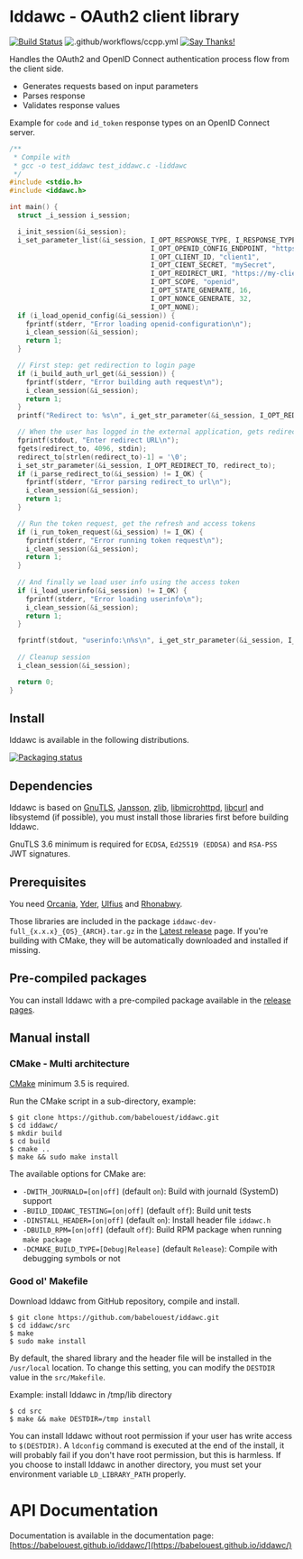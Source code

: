 # Iddawc - OAuth2 client library

[![Build Status](https://travis-ci.com/babelouest/iddawc.svg?branch=master)](https://travis-ci.com/babelouest/iddawc)
![.github/workflows/ccpp.yml](https://github.com/babelouest/iddawc/workflows/.github/workflows/ccpp.yml/badge.svg)
[![Say Thanks!](https://img.shields.io/badge/Say%20Thanks-!-1EAEDB.svg)](https://saythanks.io/to/github@babelouest.org)

Handles the OAuth2 and OpenID Connect authentication process flow from the client side.
- Generates requests based on input parameters
- Parses response
- Validates response values

Example for `code` and `id_token` response types on an OpenID Connect server.

```C
/**
 * Compile with
 * gcc -o test_iddawc test_iddawc.c -liddawc
 */
#include <stdio.h>
#include <iddawc.h>

int main() {
  struct _i_session i_session;

  i_init_session(&i_session);
  i_set_parameter_list(&i_session, I_OPT_RESPONSE_TYPE, I_RESPONSE_TYPE_ID_TOKEN|I_RESPONSE_TYPE_CODE,
                                   I_OPT_OPENID_CONFIG_ENDPOINT, "https://oidc.tld/.well-known/openid-configuration",
                                   I_OPT_CLIENT_ID, "client1",
                                   I_OPT_CIENT_SECRET, "mySecret",
                                   I_OPT_REDIRECT_URI, "https://my-client.tld",
                                   I_OPT_SCOPE, "openid",
                                   I_OPT_STATE_GENERATE, 16,
                                   I_OPT_NONCE_GENERATE, 32,
                                   I_OPT_NONE);
  if (i_load_openid_config(&i_session)) {
    fprintf(stderr, "Error loading openid-configuration\n");
    i_clean_session(&i_session);
    return 1;
  }

  // First step: get redirection to login page
  if (i_build_auth_url_get(&i_session)) {
    fprintf(stderr, "Error building auth request\n");
    i_clean_session(&i_session);
    return 1;
  }
  printf("Redirect to: %s\n", i_get_str_parameter(&i_session, I_OPT_REDIRECT_TO));

  // When the user has logged in the external application, gets redirected with a result, we parse the result
  fprintf(stdout, "Enter redirect URL\n");
  fgets(redirect_to, 4096, stdin);
  redirect_to[strlen(redirect_to)-1] = '\0';
  i_set_str_parameter(&i_session, I_OPT_REDIRECT_TO, redirect_to);
  if (i_parse_redirect_to(&i_session) != I_OK) {
    fprintf(stderr, "Error parsing redirect_to url\n");
    i_clean_session(&i_session);
    return 1;
  }

  // Run the token request, get the refresh and access tokens
  if (i_run_token_request(&i_session) != I_OK) {
    fprintf(stderr, "Error running token request\n");
    i_clean_session(&i_session);
    return 1;
  }
  
  // And finally we load user info using the access token
  if (i_load_userinfo(&i_session) != I_OK) {
    fprintf(stderr, "Error loading userinfo\n");
    i_clean_session(&i_session);
    return 1;
  }

  fprintf(stdout, "userinfo:\n%s\n", i_get_str_parameter(&i_session, I_OPT_USERINFO));
  
  // Cleanup session
  i_clean_session(&i_session);

  return 0;
}
```

## Install

Iddawc is available in the following distributions.

[![Packaging status](https://repology.org/badge/vertical-allrepos/iddawc.svg)](https://repology.org/project/iddawc/versions)

## Dependencies

Iddawc is based on [GnuTLS](https://www.gnutls.org/), [Jansson](http://www.digip.org/jansson/), [zlib](https://www.zlib.net/), [libmicrohttpd](https://www.gnu.org/software/libmicrohttpd/), [libcurl](https://curl.haxx.se/libcurl/) and libsystemd (if possible), you must install those libraries first before building Iddawc.

GnuTLS 3.6 minimum is required for `ECDSA`, `Ed25519 (EDDSA)` and `RSA-PSS` JWT signatures.

## Prerequisites

You need [Orcania](https://github.com/babelouest/orcania), [Yder](https://github.com/babelouest/yder), [Ulfius](https://github.com/babelouest/ulfius) and [Rhonabwy](https://github.com/babelouest/rhonabwy).

Those libraries are included in the package `iddawc-dev-full_{x.x.x}_{OS}_{ARCH}.tar.gz` in the [Latest release](https://github.com/babelouest/iddawc/releases/latest) page. If you're building with CMake, they will be automatically downloaded and installed if missing.

## Pre-compiled packages

You can install Iddawc with a pre-compiled package available in the [release pages](https://github.com/babelouest/iddawc/releases/latest/).

## Manual install

### CMake - Multi architecture

[CMake](https://cmake.org/download/) minimum 3.5 is required.

Run the CMake script in a sub-directory, example:

```shell
$ git clone https://github.com/babelouest/iddawc.git
$ cd iddawc/
$ mkdir build
$ cd build
$ cmake ..
$ make && sudo make install
```

The available options for CMake are:
- `-DWITH_JOURNALD=[on|off]` (default `on`): Build with journald (SystemD) support
- `-BUILD_IDDAWC_TESTING=[on|off]` (default `off`): Build unit tests
- `-DINSTALL_HEADER=[on|off]` (default `on`): Install header file `iddawc.h`
- `-DBUILD_RPM=[on|off]` (default `off`): Build RPM package when running `make package`
- `-DCMAKE_BUILD_TYPE=[Debug|Release]` (default `Release`): Compile with debugging symbols or not

### Good ol' Makefile

Download Iddawc from GitHub repository, compile and install.

```shell
$ git clone https://github.com/babelouest/iddawc.git
$ cd iddawc/src
$ make
$ sudo make install
```

By default, the shared library and the header file will be installed in the `/usr/local` location. To change this setting, you can modify the `DESTDIR` value in the `src/Makefile`.

Example: install Iddawc in /tmp/lib directory

```shell
$ cd src
$ make && make DESTDIR=/tmp install
```

You can install Iddawc without root permission if your user has write access to `$(DESTDIR)`.
A `ldconfig` command is executed at the end of the install, it will probably fail if you don't have root permission, but this is harmless.
If you choose to install Iddawc in another directory, you must set your environment variable `LD_LIBRARY_PATH` properly.

# API Documentation

Documentation is available in the documentation page: [https://babelouest.github.io/iddawc/](https://babelouest.github.io/iddawc/)
